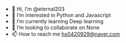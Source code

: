 - 👋 Hi, I’m @eternal203
- 👀 I’m interested in Python and Javascript
- 🌱 I’m currently learning Deep learning
- 💞️ I’m looking to collaborate on None
- 📫 How to reach me hs0420929@naver.com

<!---
eternal203/eternal203 is a ✨ special ✨ repository because its `README.md` (this file) appears on your GitHub profile.
You can click the Preview link to take a look at your changes.
--->
